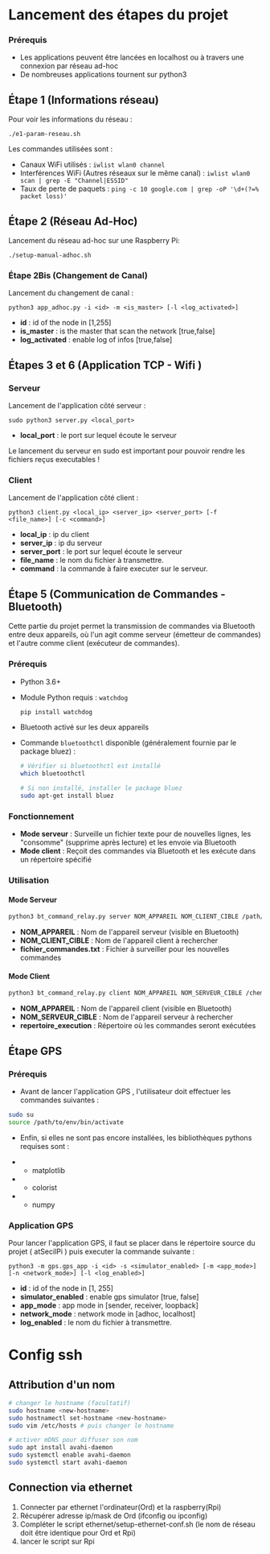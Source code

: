 # Lancement des étapes du projet

### Prérequis

- Les applications peuvent être lancées en localhost ou à travers une connexion par réseau ad-hoc
- De nombreuses applications tournent sur python3

## Étape 1 (Informations réseau)

Pour voir les informations du réseau :

`./e1-param-reseau.sh`

Les commandes utilisées sont :

- Canaux WiFi utilisés : `iwlist wlan0 channel`
- Interférences WiFi (Autres réseaux sur le même canal) : `iwlist wlan0 scan | grep -E "Channel|ESSID"`
- Taux de perte de paquets : `ping -c 10 google.com | grep -oP '\d+(?=% packet loss)'`

## Étape 2 (Réseau Ad-Hoc)

Lancement du réseau ad-hoc sur une Raspberry Pi:

`./setup-manual-adhoc.sh`

### Étape 2Bis (Changement de Canal)

Lancement du changement de canal :

`python3 app_adhoc.py -i <id> -m <is_master> [-l <log_activated>]`

- **id** : id of the node in [1,255]
- **is_master** : is the master that scan the network [true,false]
- **log_activated** : enable log of infos [true,false]

## Étapes 3 et 6 (Application TCP - Wifi )

### Serveur

Lancement de l'application côté serveur :

`sudo python3 server.py <local_port>`

- **local_port** : le port sur lequel écoute le serveur

Le lancement du serveur en sudo est important pour pouvoir rendre les fichiers reçus executables !

### Client

Lancement de l'application côté client :

`python3 client.py <local_ip> <server_ip> <server_port> [-f <file_name>] [-c <command>]`

- **local_ip** : ip du client
- **server_ip** : ip du serveur
- **server_port** : le port sur lequel écoute le serveur
- **file_name** : le nom du fichier à transmettre.
- **command** : la commande à faire executer sur le serveur.

## Étape 5 (Communication de Commandes - Bluetooth)

Cette partie du projet permet la transmission de commandes via Bluetooth entre deux appareils, où l'un agit comme serveur (émetteur de commandes) et l'autre comme client (exécuteur de commandes).

### Prérequis

- Python 3.6+
- Module Python requis : `watchdog`
  ```bash
  pip install watchdog
  ```
- Bluetooth activé sur les deux appareils
- Commande `bluetoothctl` disponible (généralement fournie par le package bluez) :

  ```bash
  # Vérifier si bluetoothctl est installé
  which bluetoothctl

  # Si non installé, installer le package bluez
  sudo apt-get install bluez
  ```

### Fonctionnement

- **Mode serveur** : Surveille un fichier texte pour de nouvelles lignes, les "consomme" (supprime après lecture) et les envoie via Bluetooth
- **Mode client** : Reçoit des commandes via Bluetooth et les exécute dans un répertoire spécifié

### Utilisation

#### Mode Serveur

```bash
python3 bt_command_relay.py server NOM_APPAREIL NOM_CLIENT_CIBLE /path/to/commands_file.txt
```

- **NOM_APPAREIL** : Nom de l'appareil serveur (visible en Bluetooth)
- **NOM_CLIENT_CIBLE** : Nom de l'appareil client à rechercher
- **fichier_commandes.txt** : Fichier à surveiller pour les nouvelles commandes

#### Mode Client

```bash
python3 bt_command_relay.py client NOM_APPAREIL NOM_SERVEUR_CIBLE /chemin/vers/repertoire_execution
```

- **NOM_APPAREIL** : Nom de l'appareil client (visible en Bluetooth)
- **NOM_SERVEUR_CIBLE** : Nom de l'appareil serveur à rechercher
- **repertoire_execution** : Répertoire où les commandes seront exécutées

## Étape GPS

### Prérequis

- Avant de lancer l'application GPS , l'utilisateur doit effectuer les commandes suivantes :

```bash
sudo su
source /path/to/env/bin/activate
```

- Enfin, si elles ne sont pas encore installées, les bibliothèques pythons requises sont :

- - matplotlib
- - colorist
- - numpy

### Application GPS

Pour lancer l'application GPS, il faut se placer dans le répertoire source du projet ( atSecilPi ) puis executer la commande suivante :

`python3 -m gps.gps_app -i <id> -s <simulator_enabled> [-m <app_mode>] [-n <network_mode>] [-l <log_enabled>]`

- **id** : id of the node in [1, 255]
- **simulator_enabled** : enable gps simulator [true, false]
- **app_mode** : app mode in [sender, receiver, loopback]
- **network_mode** : network mode in [adhoc, localhost]
- **log_enabled** : le nom du fichier à transmettre.

# Config ssh

## Attribution d'un nom

```bash
# changer le hostname (facultatif)
sudo hostname <new-hostname>
sudo hostnamectl set-hostname <new-hostname>
sudo vim /etc/hosts # puis changer le hostname

# activer mDNS pour diffuser son nom
sudo apt install avahi-daemon
sudo systemctl enable avahi-daemon
sudo systemctl start avahi-daemon
```

## Connection via ethernet

1. Connecter par ethernet l'ordinateur(Ord) et la raspberry(Rpi)
2. Récupérer adresse ip/mask de Ord (ifconfig ou ipconfig)
3. Compléter le script ethernet/setup-ethernet-conf.sh (le nom de réseau doit être identique pour Ord et Rpi)
4. lancer le script sur Rpi


